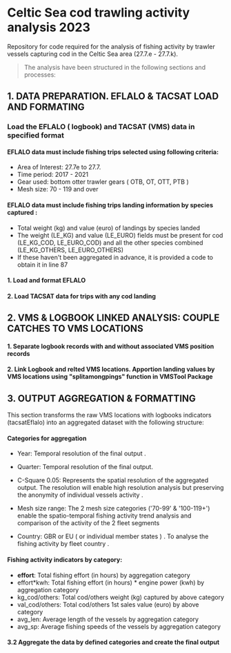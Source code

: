 # Celtic Sea cod trawling activity analysis 2023

Repository for code required for the analysis of fishing activity by trawler vessels  capturing cod in the Celtic Sea area (27.7.e - 27.7.k).

> The analysis have been structured in the following sections and processes:


 
##  1. DATA PREPARATION. EFLALO & TACSAT LOAD AND FORMATING     

 

### Load the EFLALO ( logbook) and TACSAT (VMS) data in specified format


#### EFLALO data must  include fishing trips selected using following criteria: 

   - Area of Interest: 27.7e to 27.7.
   - Time period: 2017 - 2021
   - Gear used: bottom otter trawler gears ( OTB, OT, OTT, PTB )
   - Mesh size: 70 - 119 and over

#### EFLALO data  must include fishing trips landing information by species captured : 

   - Total weight (kg) and value (euro) of landings by species landed 
   - The weight (LE_KG) and value (LE_EURO) fields must be present for cod (LE_KG_COD, LE_EURO_COD) and all the other species combined (LE_KG_OTHERS, LE_EURO_OTHERS)
   - If these haven't been aggregated in advance, it is provided a code to obtain it in line 87 




####  1. Load and format EFLALO
  
####  2. Load TACSAT data for trips with any cod landing
  
  
  
 
##  2. VMS & LOGBOOK LINKED ANALYSIS: COUPLE CATCHES TO VMS LOCATIONS  
 
    
    
    
  ####  1. Separate logbook records with and without associated VMS position records 
  
  
  ####  2. Link Logbook and relted VMS locations. Apportion landing values by VMS locations using "splitamongpings" function in VMSTool Package 
  
  
    
##  3. OUTPUT AGGREGATION & FORMATTING                       
    
    
This section transforms the raw VMS locations with logbooks indicators (tacsatEflalo) into an aggregated dataset with the following structure: 
    
#### Categories for aggregation  
    
   - Year: Temporal resolution of the final output . 
   - Quarter: Temporal resolution of the final output. 

   - C-Square 0.05: Represents the spatial resolution of the aggregated output. The resolution will enable high resolution analysis but preserving the anonymity of individual vessels activity . 

   - Mesh size range: The 2 mesh size categories ('70-99' & '100-119+') enable the spatio-temporal fishing activity trend analysis and comparison of the activity of the 2 fleet segments 
   - Country: GBR  or EU ( or individual member states ) . To analyse the fishing activity by fleet country . 
    
#### Fishing activity indicators by category:
    
   - **effort**: Total fishing effort (in hours)  by aggregation category
   - effort*kwh: Total fishing effort (in hours) * engine power (kwh)  by aggregation category
   - kg_cod/others: Total cod/others weight (kg) captured by above category
   - val_cod/others: Total cod/others 1st sales value (euro) by above category
   - avg_len:  Average length of the vessels by aggregation category
   - avg_sp:  Average fishing speeds of the vessels by aggregation category

        
 #### 3.2 Aggregate the data by defined categories and create the final output
    

